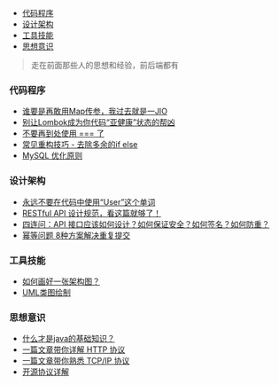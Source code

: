 <div class="catalog">

- [代码程序](#t0)
- [设计架构](#t1)
- [工具技能](#t2)
- [思想意识](#t3)

</div>

> 走在前面那些人的思想和经验，前后端都有

### <span id="t0">代码程序</span>

- <a href="https://blog.csdn.net/wangshuaiwsws95/article/details/105324335" target="_blank">谁要是再敢用Map传参，我过去就是一JIO</a>
- <a href="https://blog.csdn.net/ramostear/article/details/105804645" target="_blank">别让Lombok成为你代码“亚健康”状态的帮凶</a>
- <a href="https://blog.csdn.net/qq449245884/article/details/105304391" target="_blank">不要再到处使用 === 了</a>
- <a href="https://www.pdai.tech/md/develop/refactor/dev-refactor-if-else.html" target="_blank">常见重构技巧 - 去除多余的if else</a>
- <a href="https://blog.csdn.net/jiao_fuyou/article/details/26346173" target="_blank">MySQL 优化原则</a>

### <span id="t1">设计架构</span>

- <a href="https://www.zcfy.cc/article/never-use-the-word-user-in-your-code" target="_blank">永远不要在代码中使用“User”这个单词</a>
- <a href="https://mp.weixin.qq.com/s/bh5UJqN60MBW8VWk7OpaHA" target="_blank">RESTful API 设计规范，看这篇就够了！</a>
- <a href="https://www.cnblogs.com/jurendage/p/12653865.html" target="_blank">四连问：API 接口应该如何设计？如何保证安全？如何签名？如何防重？</a>
- <a href="https://juejin.im/post/6844903894384902158" target="_blank">幂等问题 8种方案解决重复提交</a>


### <span id="t2">工具技能</span>

- <a href="https://blog.csdn.net/alitech2017/article/details/106760557" target="_blank">如何画好一张架构图？</a>
- <a href="https://github.com/SouthBegonia/Computer-Course/tree/master/UML" target="_blank">UML类图绘制</a>

### <span id="t3">思想意识</span>

- <a href="https://zhuanlan.zhihu.com/p/28615617" target="_blank">什么才是java的基础知识？</a>
- <a href="https://www.jianshu.com/p/6e9e4156ece3" target="_blank">一篇文章带你详解 HTTP 协议</a>
- <a target="_blank" href="https://www.jianshu.com/p/9f3e879a4c9c">一篇文章带你熟悉 TCP/IP 协议</a>
- <a target="_blank" href="https://www.pdai.tech/md/dev-spec/spec/dev-opensource.html">开源协议详解</a>











